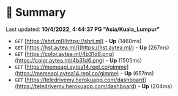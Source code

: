 # 📖 Summary
Last updated: **10/4/2022, 4:44:37 PG "Asia/Kuala_Lumpur"**

- `GET` [https://shrt.ml](https://shrt.ml) - **Up** (1460ms)
- `GET` [https://hst.aytea.ml/](https://hst.aytea.ml/) - **Up** (267ms)
- `GET` [https://color.aytea.ml/4b31d6.png](https://color.aytea.ml/4b31d6.png) - **Up** (1505ms)
- `GET` [https://memeapi.aytea14.repl.co/gimme](https://memeapi.aytea14.repl.co/gimme) - **Up** (657ms)
- `GET` [https://teledrivemy.herokuapp.com/dashboard](https://teledrivemy.herokuapp.com/dashboard) - **Up** (204ms)
